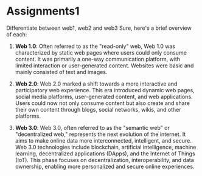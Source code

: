 # Assignments1
Differentiate between web1, web2 and web3
Sure, here's a brief overview of each:

1. **Web 1.0**: Often referred to as the "read-only" web, Web 1.0 was characterized by static web pages where users could only consume content. It was primarily a one-way communication platform, with limited interaction or user-generated content. Websites were basic and mainly consisted of text and images.

2. **Web 2.0**: Web 2.0 marked a shift towards a more interactive and participatory web experience. This era introduced dynamic web pages, social media platforms, user-generated content, and web applications. Users could now not only consume content but also create and share their own content through blogs, social networks, wikis, and other platforms.

3. **Web 3.0**: Web 3.0, often referred to as the "semantic web" or "decentralized web," represents the next evolution of the internet. It aims to make online data more interconnected, intelligent, and secure. Web 3.0 technologies include blockchain, artificial intelligence, machine learning, decentralized applications (DApps), and the Internet of Things (IoT). This phase focuses on decentralization, interoperability, and data ownership, enabling more personalized and secure online experiences.
